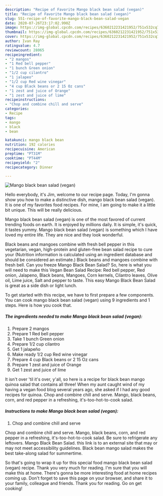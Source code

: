 ```yaml
---
description: "Recipe of Favorite Mango black bean salad (vegan)"
title: "Recipe of Favorite Mango black bean salad (vegan)"
slug: 551-recipe-of-favorite-mango-black-bean-salad-vegan
date: 2020-07-26T23:17:02.990Z
image: https://img-global.cpcdn.com/recipes/6360212231421952/751x532cq70/mango-black-bean-salad-vegan-recipe-main-photo.jpg
thumbnail: https://img-global.cpcdn.com/recipes/6360212231421952/751x532cq70/mango-black-bean-salad-vegan-recipe-main-photo.jpg
cover: https://img-global.cpcdn.com/recipes/6360212231421952/751x532cq70/mango-black-bean-salad-vegan-recipe-main-photo.jpg
author: Ivan Ray
ratingvalue: 4.7
reviewcount: 28065
recipeingredient:
- "2 mangos"
- "1 Red bell pepper"
- "1 bunch Green onion"
- "1/2 cup cilantro"
- "1 jalapeo"
- "1/2 cup Red wine vinegar"
- "4 cup Black beans or 2 15 Oz cans"
- "1 zest and juice of Orange"
- "1 zest and juice of lime"
recipeinstructions:
- "Chop and combine chill and serve"
categories:
- Recipe
tags:
- mango
- black
- bean

katakunci: mango black bean 
nutrition: 192 calories
recipecuisine: American
preptime: "PT31M"
cooktime: "PT44M"
recipeyield: "2"
recipecategory: Dinner

---
```



![Mango black bean salad (vegan)](https://img-global.cpcdn.com/recipes/6360212231421952/751x532cq70/mango-black-bean-salad-vegan-recipe-main-photo.jpg)

Hello everybody, it's Jim, welcome to our recipe page. Today, I'm gonna show you how to make a distinctive dish, mango black bean salad (vegan). It is one of my favorites food recipes. For mine, I am going to make it a little bit unique. This will be really delicious.

Mango black bean salad (vegan) is one of the most favored of current trending foods on earth. It is enjoyed by millions daily. It is simple, it's quick, it tastes yummy. Mango black bean salad (vegan) is something which I have loved my entire life. They are nice and they look wonderful.

Black beans and mangoes combine with fresh bell pepper in this vegetarian, vegan, high-protein and gluten-free bean salad recipe to cure your (Nutrition information is calculated using an ingredient database and should be considered an estimate.) Black beans and mangoes combine with fresh bell. Can you freeze Mango Black Bean Salad? So, here is what you will need to make this Vegan Bean Salad Recipe: Red bell pepper, Red onion, Jalapeno, Black beans, Mangoes, Corn kernels, Cilantro leaves, Olive oil, Lime juice, Salt and pepper to taste. This easy Mango Black Bean Salad is great as a side dish or light lunch.


To get started with this recipe, we have to first prepare a few components. You can cook mango black bean salad (vegan) using 9 ingredients and 1 steps. Here is how you cook that.

<!--inarticleads1-->

##### The ingredients needed to make Mango black bean salad (vegan):

1. Prepare 2 mangos
1. Prepare 1 Red bell pepper
1. Take 1 bunch Green onion
1. Prepare 1/2 cup cilantro
1. Get 1 jalapeño
1. Make ready 1/2 cup Red wine vinegar
1. Prepare 4 cup Black beans or 2 15 Oz cans
1. Prepare 1 zest and juice of Orange
1. Get 1 zest and juice of lime


It isn&#39;t over &#39;til it&#39;s over, y&#39;all, so here is a recipe for black bean mango quinoa salad that contains all three! When my aunt caught wind of my having a vegan food blog several years ago, she asked if I had any good recipes for quinoa. Chop and combine chill and serve. Mango, black beans, corn, and red pepper in a refreshing, it&#39;s-too-hot-to-cook salad. 

<!--inarticleads2-->

##### Instructions to make Mango black bean salad (vegan):

1. Chop and combine chill and serve


Chop and combine chill and serve. Mango, black beans, corn, and red pepper in a refreshing, it&#39;s-too-hot-to-cook salad. Be sure to refrigerate any leftovers. Mango Black Bean Salad. this link is to an external site that may or may not meet accessibility guidelines. Black bean mango salad makes the best take-along salad for summertime. 

So that's going to wrap it up for this special food mango black bean salad (vegan) recipe. Thank you very much for reading. I'm sure that you will make this at home. There's gonna be more interesting food at home recipes coming up. Don't forget to save this page on your browser, and share it to your family, colleague and friends. Thank you for reading. Go on get cooking!
